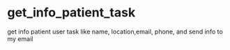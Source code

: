 # get_info_patient_task
get info patient user task like name, location,email, phone, and send info to my email
